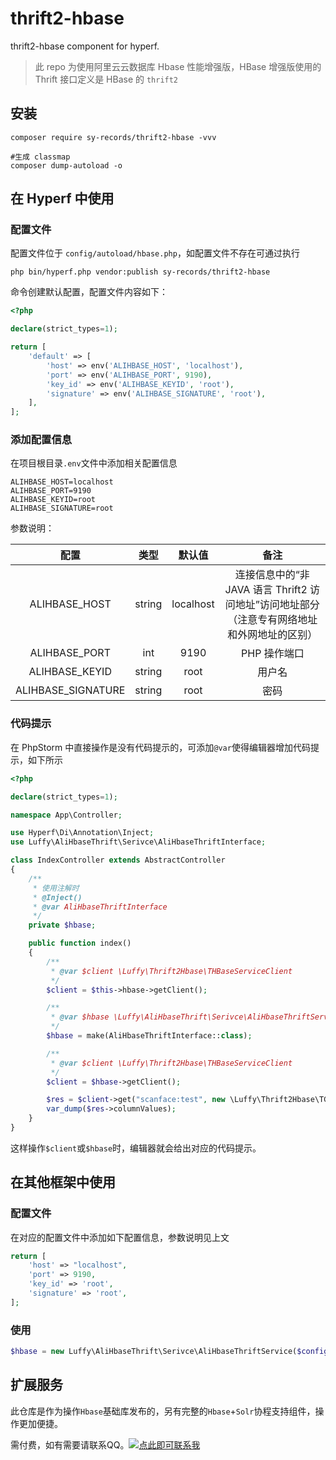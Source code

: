 # thrift2-hbase
thrift2-hbase component for hyperf.

> 此 repo 为使用阿里云云数据库 Hbase 性能增强版，HBase 增强版使用的 Thrift 接口定义是 HBase 的 `thrift2`

## 安装

```shell
composer require sy-records/thrift2-hbase -vvv

#生成 classmap
composer dump-autoload -o
```

## 在 Hyperf 中使用

### 配置文件

配置文件位于 `config/autoload/hbase.php`，如配置文件不存在可通过执行

```shell
php bin/hyperf.php vendor:publish sy-records/thrift2-hbase
```

命令创建默认配置，配置文件内容如下：

```php
<?php

declare(strict_types=1);

return [
    'default' => [
        'host' => env('ALIHBASE_HOST', 'localhost'),
        'port' => env('ALIHBASE_PORT', 9190),
        'key_id' => env('ALIHBASE_KEYID', 'root'),
        'signature' => env('ALIHBASE_SIGNATURE', 'root'),
    ],
];
```

### 添加配置信息

在项目根目录`.env`文件中添加相关配置信息

```dotenv
ALIHBASE_HOST=localhost
ALIHBASE_PORT=9190
ALIHBASE_KEYID=root
ALIHBASE_SIGNATURE=root
```

参数说明：

|        配置        |  类型  |  默认值   |                             备注                             |
| :----------------: | :----: | :-------: | :----------------------------------------------------------: |
|   ALIHBASE_HOST    | string | localhost | 连接信息中的“非 JAVA 语言 Thrift2 访问地址”访问地址部分（注意专有网络地址和外网地址的区别） |
|   ALIHBASE_PORT    |  int   |   9190    |                         PHP 操作端口                         |
|   ALIHBASE_KEYID   | string |   root    |                            用户名                            |
| ALIHBASE_SIGNATURE | string |   root    |                             密码                             |

### 代码提示

在 PhpStorm 中直接操作是没有代码提示的，可添加`@var`使得编辑器增加代码提示，如下所示

```php
<?php

declare(strict_types=1);

namespace App\Controller;

use Hyperf\Di\Annotation\Inject;
use Luffy\AliHbaseThrift\Serivce\AliHbaseThriftInterface;

class IndexController extends AbstractController
{
    /**
     * 使用注解时
     * @Inject()
     * @var AliHbaseThriftInterface
     */
    private $hbase;

    public function index()
    {
        /**
         * @var $client \Luffy\Thrift2Hbase\THBaseServiceClient
         */
        $client = $this->hbase->getClient();

        /**
         * @var $hbase \Luffy\AliHbaseThrift\Serivce\AliHbaseThriftService
         */
        $hbase = make(AliHbaseThriftInterface::class);

        /**
         * @var $client \Luffy\Thrift2Hbase\THBaseServiceClient
         */
        $client = $hbase->getClient();

        $res = $client->get("scanface:test", new \Luffy\Thrift2Hbase\TGet(["row" => "001"]));
        var_dump($res->columnValues);
    }
}
```

这样操作`$client`或`$hbase`时，编辑器就会给出对应的代码提示。

## 在其他框架中使用

### 配置文件

在对应的配置文件中添加如下配置信息，参数说明见上文

```php
return [
    'host' => "localhost",
    'port' => 9190,
    'key_id' => 'root',
    'signature' => 'root',
];
```

### 使用

```php
$hbase = new Luffy\AliHbaseThrift\Serivce\AliHbaseThriftService($config['host'], $config['port'], $config['key_id'], $config['signature']);
```

## 扩展服务

此仓库是作为操作`Hbase`基础库发布的，另有完整的`Hbase`+`Solr`协程支持组件，操作更加便捷。

需付费，如有需要请联系QQ。<a target="_blank" href="http://wpa.qq.com/msgrd?v=3&uin=85464277&site=qq&menu=yes"><img border="0" src="http://wpa.qq.com/pa?p=2:85464277:51" alt="点此即可联系我" title="点此即可联系我"/></a>
